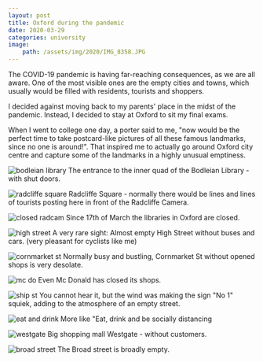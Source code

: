 ```yaml
---
layout: post
title: Oxford during the pandemic
date: 2020-03-29
categories: university
image:
    path: /assets/img/2020/IMG_8358.JPG
---
```



The COVID-19 pandemic is having far-reaching consequences, as we are all aware. One of the most visible ones are the empty cities and towns, which usually would be filled with residents, tourists and shoppers.

I decided against moving back to my parents' place in the midst of the pandemic. Instead, I decided to stay at Oxford to sit my final exams.

When I went to college one day, a porter said to me, "now would be the perfect time to take postcard-like pictures of all these famous landmarks, since no one is around!". That inspired me to actually go around Oxford city centre and capture some of the landmarks in a highly unusual emptiness.

![bodleian library](../assets/img/2020/IMG_8357.JPG)
The entrance to the inner quad of the Bodleian Library - with shut doors.

![radcliffe square](../assets/img/2020/IMG_8362.JPG)
Radcliffe Square - normally there would be lines and lines of tourists posting here in front of the Radcliffe Camera.

![closed radcam](../assets/img/2020/IMG_8364.JPG)
Since 17th of March the libraries in Oxford are closed.

![high street](../assets/img/2020/IMG_8370.JPG)
A very rare sight: Almost empty High Street without buses and cars. (very pleasant for cyclists like me)

![cornmarket st](../assets/img/2020/IMG_8377.JPG)
Normally busy and bustling, Cornmarket St without opened shops is very desolate.


![mc do](../assets/img/2020/IMG_8379.JPG)
Even Mc Donald has closed its shops.

![ship st](../assets/img/2020/IMG_8382.JPG)
You cannot hear it, but the wind was making the sign "No 1" squiek, adding to the atmosphere of an empty street.

![eat and drink](../assets/img/2020/IMG_8387.JPG)
More like "Eat, drink and be socially distancing

![westgate](../assets/img/2020/IMG_8393.JPG)
Big shopping mall Westgate - without customers.

![broad street](../assets/img/2020/IMG_8394.JPG)
The Broad street is broadly empty.
